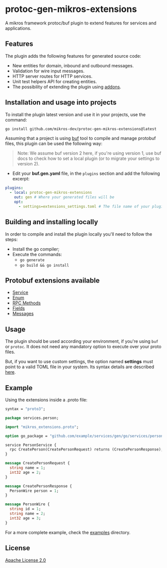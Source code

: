 # protoc-gen-mikros-extensions

A mikros framework protoc/buf plugin to extend features for services and applications.

## Features

The plugin adds the following features for generated source code:

* New entities for domain, inbound and outbound messages.
* Validation for wire input messages.
* HTTP server routes for HTTP services.
* Unit test helpers API for creating entities.
* The possibility of extending the plugin using [addons](docs/addons.md).

## Installation and usage into projects

To install the plugin latest version and use it in your projects, use the command:
```bash
go install github.com/mikros-dev/protoc-gen-mikros-extensions@latest
```

Assuming that a project is using [buf](https://buf.build/docs/) tool to compile
and manage protobuf files, this plugin can be used the following way:

> Note: We assume buf version 2 here, if you're using version 1, use buf docs
> to check how to set a local plugin (or to migrate your settings to version 2).

* Edit your **buf.gen.yaml** file, in the `plugins` section and add the following
excerpt:
```yaml
plugins:
  - local: protoc-gen-mikros-extensions
    out: gen # Where your generated files will be
    opt:
      - settings=extensions_settings.toml # The file name of your plugin settings
```

## Building and installing locally

In order to compile and install the plugin locally you'll need to follow the steps:

* Install the go compiler;
* Execute the commands:
  * `go generate`
  * `go build && go install`

## Protobuf extensions available

* [Service](docs/service.md)
* [Enum](docs/enum.md)
* [RPC Methods](docs/method.md)
* [Fields](docs/field.md)
* [Messages](docs/message.md)

## Usage

The plugin should be used according your environment, if you're using `buf` or
`protoc`. It does not need any mandatory option to execute over your proto files.

But, if you want to use custom settings, the option named **settings** must point
to a valid TOML file in your system. Its syntax details are described [here](docs/settings.md).

## Example

Using the extensions inside a .proto file:

```protobuf
syntax = "proto3";

package services.person;

import "mikros_extensions.proto";

option go_package = "github.com/example/services/gen/go/services/person;person;";

service PersonService {
  rpc CreatePerson(CreatePersonRequest) returns (CreatePersonResponse);
}

message CreatePersonRequest {
  string name = 1;
  int32 age = 2;
}

message CreatePersonResponse {
  PersonWire person = 1;
}

message PersonWire {
  string id = 1;
  string name = 2;
  int32 age = 3;
}
```

For a more complete example, check the [examples](examples/README.md) directory.

## License

[Apache License 2.0](LICENSE)
